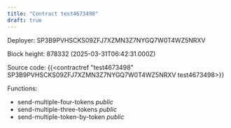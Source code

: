 ```yaml
---
title: "Contract test4673498"
draft: true
---
```

Deployer: SP3B9PVHSCKS09ZFJ7XZMN3Z7NYGQ7W0T4WZ5NRXV


 



Block height: 878332 (2025-03-31T06:42:31.000Z)

Source code: {{<contractref "test4673498" SP3B9PVHSCKS09ZFJ7XZMN3Z7NYGQ7W0T4WZ5NRXV test4673498>}}

Functions:

* send-multiple-four-tokens _public_
* send-multiple-three-tokens _public_
* send-multiple-token-by-token _public_
